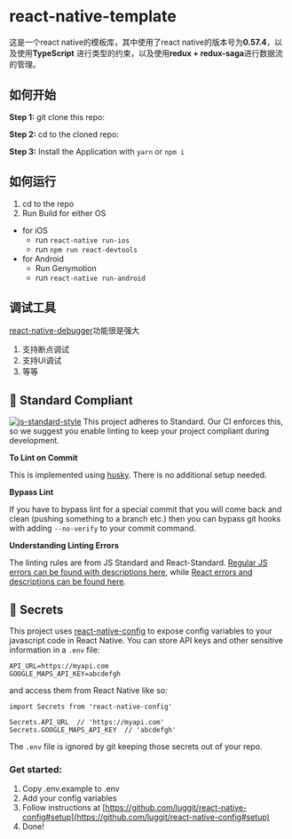 # react-native-template

这是一个react native的模板库，其中使用了react native的版本号为**0.57.4**，以及使用**TypeScript**
进行类型的约束，以及使用**redux + redux-saga**进行数据流的管理。


## 如何开始

**Step 1:** git clone this repo:

**Step 2:** cd to the cloned repo:

**Step 3:** Install the Application with `yarn` or `npm i`


## 如何运行

1. cd to the repo
2. Run Build for either OS
  * for iOS
    * run `react-native run-ios`
    * run `npm run react-devtools`
  * for Android
    * Run Genymotion
    * run `react-native run-android`

## 调试工具
  [react-native-debugger](https://github.com/jhen0409/react-native-debugger)功能很是强大
  1. 支持断点调试
  2. 支持UI调试
  3. 等等

## :no_entry_sign: Standard Compliant

[![js-standard-style](https://cdn.rawgit.com/feross/standard/master/badge.svg)](https://github.com/feross/standard)
This project adheres to Standard.  Our CI enforces this, so we suggest you enable linting to keep your project compliant during development.

**To Lint on Commit**

This is implemented using [husky](https://github.com/typicode/husky). There is no additional setup needed.

**Bypass Lint**

If you have to bypass lint for a special commit that you will come back and clean (pushing something to a branch etc.) then you can bypass git hooks with adding `--no-verify` to your commit command.

**Understanding Linting Errors**

The linting rules are from JS Standard and React-Standard.  [Regular JS errors can be found with descriptions here](http://eslint.org/docs/rules/), while [React errors and descriptions can be found here](https://github.com/yannickcr/eslint-plugin-react).

## :closed_lock_with_key: Secrets

This project uses [react-native-config](https://github.com/luggit/react-native-config) to expose config variables to your javascript code in React Native. You can store API keys
and other sensitive information in a `.env` file:

```
API_URL=https://myapi.com
GOOGLE_MAPS_API_KEY=abcdefgh
```

and access them from React Native like so:

```
import Secrets from 'react-native-config'

Secrets.API_URL  // 'https://myapi.com'
Secrets.GOOGLE_MAPS_API_KEY  // 'abcdefgh'
```

The `.env` file is ignored by git keeping those secrets out of your repo.

### Get started:
1. Copy .env.example to .env
2. Add your config variables
3. Follow instructions at [https://github.com/luggit/react-native-config#setup](https://github.com/luggit/react-native-config#setup)
4. Done!
